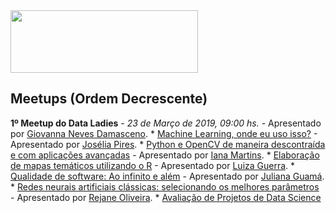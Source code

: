 <img src="https://github.com/rladies/starter-kit/blob/master/logo/R-LadiesGlobal_RBG_online_LogoWithText_Horizontal.png" data-canonical-src="https://github.com/rladies/starter-kit/blob/master/logo/R-LadiesGlobal_RBG_online_LogoWithText_Horizontal.png" width="300" height="100" />

## Meetups (Ordem Decrescente)
**1º Meetup do Data Ladies** - *23 de Março de 2019, 09:00 hs.*
      - Apresentado por [Giovanna Neves Damasceno](https://www.linkedin.com/in/giovanna-neves-damasceno-82a664a7/).
                * [Machine Learning, onde eu uso isso?](https://github.com/dataladiesbh/meetup/blob/master/Meetup/Giovanna%20Neves.pdf)
      - Apresentado por [Josélia Pires](https://www.linkedin.com/in/jos%C3%A9lia-pires-965103170/).
          * [Python e OpenCV de maneira descontraída e com aplicações avançadas](https://github.com/rladies/meetup-presentations_belohorizonte/blob/master/09062018_PrimeiroMeetup/PollyannaGoncalves_Conhecendo-o-R.pdf)
      - Apresentado por [Iana Martins](https://www.linkedin.com/in/iana-martins-da-costa-corr%C3%AAa-e-souza-965946120/).
          * [Elaboração de mapas temáticos utilizando o R](https://github.com/rladies/meetup-presentations_belohorizonte/blob/master/09062018_PrimeiroMeetup/FrancielleVargas_Python-Linguagem-Natural.pdf)
      - Apresentado por [Luiza Guerra](https://www.linkedin.com/in/luizaguerra/).
          * [Qualidade de software: Ao infinito e além](https://github.com/rladies/meetup-presentations_belohorizonte/blob/master/09062018_PrimeiroMeetup/FrancielleVargas_Python-Linguagem-Natural.pdf)
      - Apresentado por [Juliana Guamá](https://www.linkedin.com/in/juliana-guama/).
          * [Redes neurais artificiais clássicas: selecionando os melhores parâmetros](https://github.com/rladies/meetup-presentations_belohorizonte/blob/master/09062018_PrimeiroMeetup/FrancielleVargas_Python-Linguagem-Natural.pdf)
      - Apresentado por [Rejane Oliveira](https://www.linkedin.com/in/rejane-oliveira/).
          * [Avaliação de Projetos de Data Science](https://github.com/rladies/meetup-presentations_belohorizonte/blob/master/09062018_PrimeiroMeetup/FrancielleVargas_Python-Linguagem-Natural.pdf)

